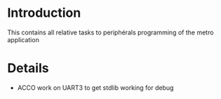 # Introduction #

This contains all relative tasks to periphérals programming of the metro application



# Details #

  * ACCO work on UART3 to get stdlib working for debug